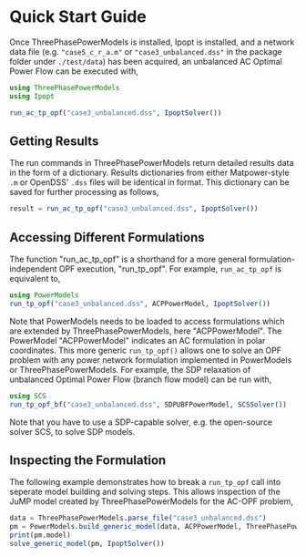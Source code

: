 # Quick Start Guide
Once ThreePhasePowerModels is installed, Ipopt is installed, and a network data file (e.g. `"case5_c_r_a.m"` or `"case3_unbalanced.dss"` in the package folder under `./test/data`) has been acquired, an unbalanced AC Optimal Power Flow can be executed with,

```julia
using ThreePhasePowerModels
using Ipopt

run_ac_tp_opf("case3_unbalanced.dss", IpoptSolver())
```

## Getting Results

The run commands in ThreePhasePowerModels return detailed results data in the form of a dictionary. Results dictionaries from either Matpower-style `.m` or OpenDSS' `.dss` files will be identical in format. This dictionary can be saved for further processing as follows,

```julia
result = run_ac_tp_opf("case3_unbalanced.dss", IpoptSolver())
```


## Accessing Different Formulations

The function "run_ac_tp_opf" is a shorthand for a more general formulation-independent OPF execution, "run_tp_opf".
For example, `run_ac_tp_opf` is equivalent to,

```julia
using PowerModels
run_tp_opf("case3_unbalanced.dss", ACPPowerModel, IpoptSolver())
```

Note that PowerModels needs to be loaded to access formulations which are extended by ThreePhasePowerModels, here "ACPPowerModel". The PowerModel "ACPPowerModel" indicates an AC formulation in polar coordinates.  This more generic `run_tp_opf()` allows one to solve an OPF problem with any power network formulation implemented in PowerModels or ThreePhasePowerModels.  For example, the SDP relaxation of unbalanced Optimal Power Flow (branch flow model) can be run with,

```julia
using SCS
run_tp_opf_bf("case3_unbalanced.dss", SDPUBFPowerModel, SCSSolver())
```
Note that you have to use a SDP-capable solver, e.g. the open-source solver SCS, to solve SDP models.

## Inspecting the Formulation
The following example demonstrates how to break a `run_tp_opf` call into seperate model building and solving steps.  This allows inspection of the JuMP model created by ThreePhasePowerModels for the AC-OPF problem,

```julia
data = ThreePhasePowerModels.parse_file("case3_unbalanced.dss")
pm = PowerModels.build_generic_model(data, ACPPowerModel, ThreePhasePowerModels.post_tp_opf; multiconductor=true)
print(pm.model)
solve_generic_model(pm, IpoptSolver())
```
